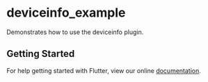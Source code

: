 # deviceinfo_example

Demonstrates how to use the deviceinfo plugin.

## Getting Started

For help getting started with Flutter, view our online
[documentation](https://flutter.io/).
